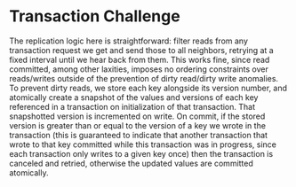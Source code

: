 Transaction Challenge
=====================

The replication logic here is straightforward: filter reads from any transaction request we get and send those to all neighbors, retrying at a fixed interval until we hear back from them. This works fine, since read committed, among other laxities, imposes no ordering constraints over reads/writes outside of the prevention of dirty read/dirty write anomalies. To prevent dirty reads, we store each key alongside its version number, and atomically create a snapshot of the values and versions of each key referenced in a transaction on initialization of that transaction. That snapshotted version is incremented on write. On commit, if the stored version is greater than or equal to the version of a key we wrote in the transaction (this is guaranteed to indicate that another transaction that wrote to that key committed while this transaction was in progress, since each transaction only writes to a given key once) then the transaction is canceled and retried, otherwise the updated values are committed atomically.
